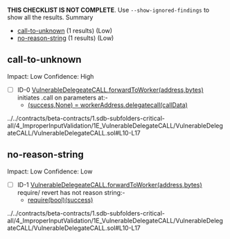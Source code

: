 **THIS CHECKLIST IS NOT COMPLETE**. Use `--show-ignored-findings` to show all the results.
Summary
 - [call-to-unknown](#call-to-unknown) (1 results) (Low)
 - [no-reason-string](#no-reason-string) (1 results) (Low)
## call-to-unknown
Impact: Low
Confidence: High
 - [ ] ID-0
[VulnerableDelegeateCALL.forwardToWorker(address,bytes)](../../contracts/beta-contracts/1.sdb-subfolders-critical-all/4_ImproperInputValidation/1E_VulnerableDelegateCALL/VulnerableDelegateCALL/VulnerableDelegateCALL.sol#L10-L17) initiates .call on parameters at:- 
	- [(success,None) = workerAddress.delegatecall(callData)](../../contracts/beta-contracts/1.sdb-subfolders-critical-all/4_ImproperInputValidation/1E_VulnerableDelegateCALL/VulnerableDelegateCALL/VulnerableDelegateCALL.sol#L14)

../../contracts/beta-contracts/1.sdb-subfolders-critical-all/4_ImproperInputValidation/1E_VulnerableDelegateCALL/VulnerableDelegateCALL/VulnerableDelegateCALL.sol#L10-L17


## no-reason-string
Impact: Low
Confidence: Low
 - [ ] ID-1
[VulnerableDelegeateCALL.forwardToWorker(address,bytes)](../../contracts/beta-contracts/1.sdb-subfolders-critical-all/4_ImproperInputValidation/1E_VulnerableDelegateCALL/VulnerableDelegateCALL/VulnerableDelegateCALL.sol#L10-L17) require/ revert has not reason string:- 
	- [require(bool)(success)](../../contracts/beta-contracts/1.sdb-subfolders-critical-all/4_ImproperInputValidation/1E_VulnerableDelegateCALL/VulnerableDelegateCALL/VulnerableDelegateCALL.sol#L15)

../../contracts/beta-contracts/1.sdb-subfolders-critical-all/4_ImproperInputValidation/1E_VulnerableDelegateCALL/VulnerableDelegateCALL/VulnerableDelegateCALL.sol#L10-L17


